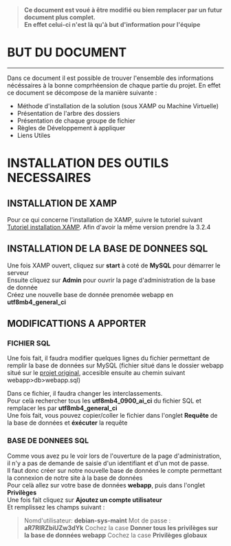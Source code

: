 > **Ce document est voué à être modifié ou bien remplacer par un futur document plus complet.  
En effet celui-ci n'est là qu'à but d'information pour l'équipe**

# BUT DU DOCUMENT
-----

  Dans ce document il est possible de trouver l'ensemble des informations nécéssaires à la bonne comprhéension de chaque partie du projet.
  En effet ce document se décompose de la manière suivante : 
  
  - Méthode d'installation de la solution (sous XAMP ou Machine Virtuelle)
  - Présentation de l'arbre des dossiers
  - Présentation de chaque groupe de fichier
  - Règles de Développement à appliquer
  - Liens Utiles
  
# INSTALLATION DES OUTILS NECESSAIRES  
## INSTALLATION DE XAMP

Pour ce qui concerne l'installation de XAMP, suivre le tutoriel suivant 
[Tutoriel installation XAMP](https://www.ionos.fr/digitalguide/serveur/outils/tutoriel-xampp-creer-un-serveur-de-test-local/).
Afin d'avoir la même version prendre la 3.2.4

## INSTALLATION DE LA BASE DE DONNEES SQL
 Une fois XAMP ouvert, cliquez sur **start** à coté de **MySQL** pour démarrer le serveur  
 Ensuite cliquez sur **Admin** pour ouvrir la page d'administration de la base de donnée  
 Créez une nouvelle base de donnée prenomée webapp en **utf8mb4_general_ci**

## MODIFICATTIONS A APPORTER
### FICHIER SQL

Une fois fait, il faudra modifier quelques lignes du fichier permettant 
de remplir la base de données sur MySQL (fichier situé dans le dossier webapp situé sur le [projet original](https://github.com/HugoPetermann/Tidal-main/tree/master/webapp),
accesible ensuite au chemin suivant webapp>db>webapp.sql)

Dans ce fichier, il faudra changer les interclassements.  
Pour celà rechercher tous les **utf8mb4_0900_ai_ci** du fichier SQL et remplacer les par **utf8mb4_general_ci**  
Une fois fait, vous pouvez copier/coller le fichier dans l'onglet **Requête** de la base de données et **éxécuter** la requête

### BASE DE DONNEES SQL

Comme vous avez pu le voir lors de l'ouverture de la page d'administration, il n'y a pas de demande de saisie d'un identifiant et d'un mot de passe.  
Il faut donc créer sur notre nouvelle base de données le compte permettant la connexion de notre site à la base de données  
Pour celà allez sur votre base de données **webapp**, puis dans l'onglet **Privilèges**  
Une fois fait cliquez sur **Ajoutez un compte utilisateur**  
Et remplissez les champs suivant :  
> Nomd'utilisateur: **debian-sys-maint**
> Mot de passe : **aR7RIRZbiUZw3dYk**
Cochez la case **Donner tous les privilèges sur la base de données webapp**
Cochez la case **Privilèges globaux**
